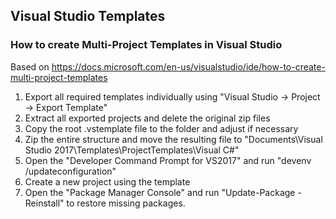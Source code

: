 ## Visual Studio Templates
### How to create Multi-Project Templates in Visual Studio

Based on https://docs.microsoft.com/en-us/visualstudio/ide/how-to-create-multi-project-templates

1) Export all required templates individually using "Visual Studio -> Project -> Export Template"
2) Extract all exported projects and delete the original zip files
3) Copy the root .vstemplate file to the folder and adjust if necessary
4) Zip the entire structure and move the resulting file to  "Documents\Visual Studio 2017\Templates\ProjectTemplates\Visual C#"
5) Open the "Developer Command Prompt for VS2017" and run "devenv /updateconfiguration"
6) Create a new project using the template
7) Open the "Package Manager Console" and run "Update-Package -Reinstall" to restore missing packages.
